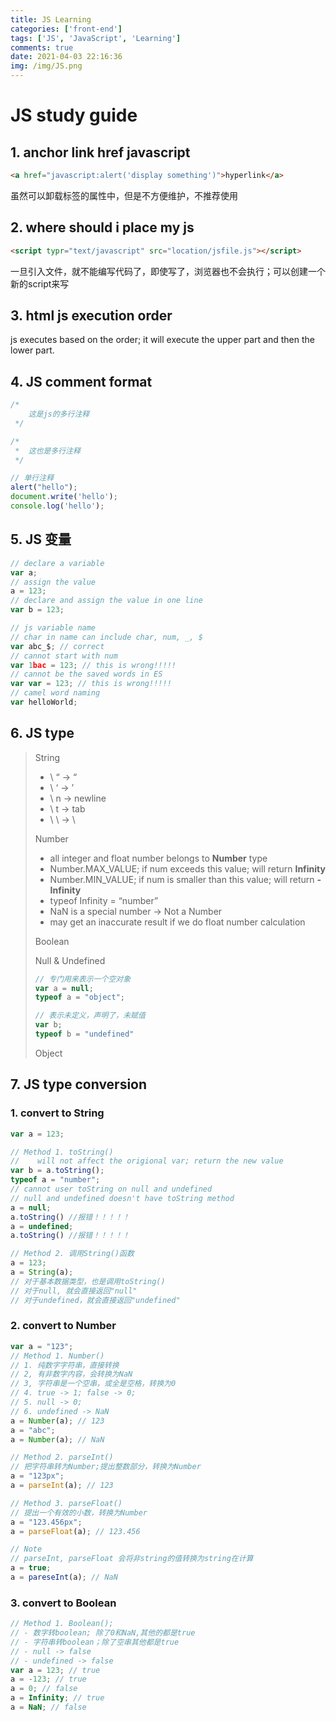 ```yaml
---
title: JS Learning
categories: ['front-end']
tags: ['JS', 'JavaScript', 'Learning']
comments: true
date: 2021-04-03 22:16:36
img: /img/JS.png
---
```

# JS study guide

## 1. anchor link href javascript

```html
<a href="javascript:alert('display something')">hyperlink</a>
```

虽然可以卸载标签的属性中，但是不方便维护，不推荐使用

## 2. where should i place my js

```html
<script typr="text/javascript" src="location/jsfile.js"></script>
```

一旦引入文件，就不能编写代码了，即使写了，浏览器也不会执行；可以创建一个新的script来写

## 3. html js execution order

js executes based on the order;  it will execute the upper part and then the lower part. 

## 4. JS comment format

```js
/*
	这是js的多行注释
 */

/*
 *	这也是多行注释
 */

// 单行注释
alert("hello");
document.write('hello');
console.log('hello');
```

## 5. JS 变量

```js
// declare a variable
var a;
// assign the value
a = 123;
// declare and assign the value in one line
var b = 123;

// js variable name
// char in name can include char, num, _, $
var abc_$; // correct
// cannot start with num
var 1bac = 123; // this is wrong!!!!!
// cannot be the saved words in ES
var var = 123; // this is wrong!!!!!
// camel word naming
var helloWorld;
```

## 6. JS type

> String
>
> - \ “ -> “
> - \ ‘ -> ’
> - \ n -> newline
> - \ t -> tab
> - \ \ -> \
>
> Number
>
> - all integer and float number belongs to **Number** type
> - Number.MAX_VALUE; if num exceeds this value; will return **Infinity**
> - Number.MIN_VALUE; if num is smaller than this value; will return **-Infinity**
> - typeof Infinity = “number”
> - NaN is a special number -> Not a Number
> - may get an inaccurate result if we do float number calculation
>
> Boolean
>
> Null & Undefined
>
> ``` js
> // 专门用来表示一个空对象
> var a = null;
> typeof a = "object";
> 
> // 表示未定义，声明了，未赋值
> var b;
> typeof b = "undefined"
> ```
>
> Object

## 7. JS type conversion

### 1. convert to String

```js
var a = 123;

// Method 1. toString()
//    will not affect the origional var; return the new value
var b = a.toString();
typeof a = "number";
// cannot user toString on null and undefined
// null and undefined doesn't have toString method
a = null; 
a.toString() //报错！！！！！
a = undefined;
a.toString() //报错！！！！！

// Method 2. 调用String()函数
a = 123;
a = String(a);
// 对于基本数据类型，也是调用toString()
// 对于null, 就会直接返回"null"
// 对于undefined，就会直接返回"undefined"
```

### 2. convert to Number

```js
var a = "123";
// Method 1. Number()
// 1. 纯数字字符串，直接转换
// 2, 有非数字内容，会转换为NaN
// 3, 字符串是一个空串，或全是空格，转换为0
// 4. true -> 1; false -> 0;
// 5. null -> 0;
// 6. undefined -> NaN
a = Number(a); // 123
a = "abc";
a = Number(a); // NaN

// Method 2. parseInt()
// 把字符串转为Number;提出整数部分，转换为Number
a = "123px";
a = parseInt(a); // 123

// Method 3. parseFloat()
// 提出一个有效的小数，转换为Number
a = "123.456px";
a = parseFloat(a); // 123.456

// Note
// parseInt, parseFloat 会将非string的值转换为string在计算
a = true;
a = pareseInt(a); // NaN
```

### 3. convert to Boolean

```js
// Method 1. Boolean();
// - 数字转boolean; 除了0和NaN,其他的都是true
// - 字符串转boolean；除了空串其他都是true
// - null -> false
// - undefined -> false
var a = 123; // true
a = -123; // true
a = 0; // false
a = Infinity; // true
a = NaN; // false
```


